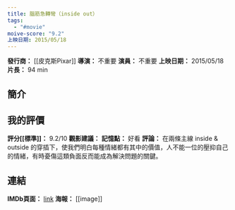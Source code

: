 ```yaml
---
title: 腦筋急轉彎（inside out）
tags:
  - "#movie"
moive-score: "9.2"
上映日期: 2015/05/18
---
```

**發行商：** [[皮克斯Pixar]]
**導演：** 不重要
**演員：** 不重要
**上映日期：** 2015/05/18
**片長：** 94 min 

## 簡介


## 我的評價
**評分[[標準]]：** 9.2/10
**觀影建議：** 
**記憶點：** 好看
**評論：** 
在兩條主線 inside & outside 的穿插下，使我們明白每種情緒都有其中的價值，人不能一位的壓抑自己的情緒，有時憂傷這類負面反而能成為解決問題的關鍵。

## 連結
**IMDb頁面：** [link]()
**海報：** 
[[image]]
